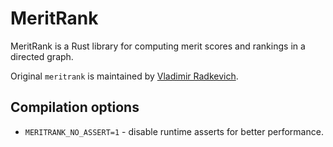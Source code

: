 # MeritRank
MeritRank is a Rust library for computing merit scores and rankings in a directed graph.

Original `meritrank` is maintained by [Vladimir Radkevich](https://github.com/vsradkevich).

## Compilation options
- `MERITRANK_NO_ASSERT=1` - disable runtime asserts for better performance.
